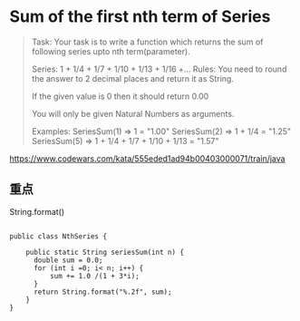 # Sum of the first nth term of Series
> Task:
> Your task is to write a function which returns the sum of following series upto nth term(parameter).
> 
> Series: 1 + 1/4 + 1/7 + 1/10 + 1/13 + 1/16 +...
> Rules:
> You need to round the answer to 2 decimal places and return it as String.
> 
> If the given value is 0 then it should return 0.00
> 
> You will only be given Natural Numbers as arguments.
> 
> Examples:
> SeriesSum(1) => 1 = "1.00"
> SeriesSum(2) => 1 + 1/4 = "1.25"
> SeriesSum(5) => 1 + 1/4 + 1/7 + 1/10 + 1/13 = "1.57"

https://www.codewars.com/kata/555eded1ad94b00403000071/train/java

## 重点
String.format()

```

public class NthSeries {
	
	public static String seriesSum(int n) {
      double sum = 0.0;
      for (int i =0; i< n; i++) {
          sum += 1.0 /(1 + 3*i);
      }
      return String.format("%.2f", sum);
	}
}
```
